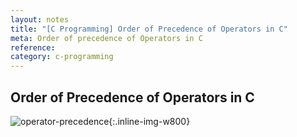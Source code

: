 ```yaml
---
layout: notes
title: "[C Programming] Order of Precedence of Operators in C"
meta: Order of precedence of Operators in C
reference: 
category: c-programming
---
```



## Order of Precedence of Operators in C


![operator-precedence]({{site.baseurl}}/img/c-programming/operator-precedence.png){:.inline-img-w800}

